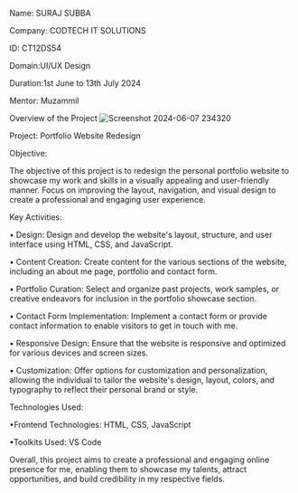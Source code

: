 Name: SURAJ SUBBA

Company: CODTECH IT SOLUTIONS

ID: CT12DS54

Domain:UI/UX Design

Duration:1st June to 13th July 2024

Mentor: Muzammil

Overview of the Project
![Screenshot 2024-06-07 234320](https://github.com/Learner147/CODETECH-Task1/assets/124482454/1cdbf1a5-b169-45e0-a796-bb84b1fc36a6)



Project: Portfolio Website Redesign

Objective:

The objective of this project is to redesign the personal portfolio website to showcase my work and skills in a visually appealing and user-friendly manner. Focus on improving the layout, navigation, and visual design to create a professional and engaging user experience.

Key Activities:

  • Design: Design and develop the website's layout, structure, and user interface using HTML, CSS, and JavaScript.
  
  • Content Creation: Create content for the various sections of the website, including an about me page, portfolio and contact form.
  
  • Portfolio Curation: Select and organize past projects, work samples, or creative endeavors for inclusion in the portfolio showcase section.
  
  • Contact Form Implementation: Implement a contact form or provide contact information to enable visitors to get in touch with me.
  
  • Responsive Design: Ensure that the website is responsive and optimized for various devices and screen sizes.
  
  • Customization: Offer options for customization and personalization, allowing the individual to tailor the website's design, layout, colors, and typography to reflect their personal brand or style.


Technologies Used:

•Frontend Technologies: HTML, CSS, JavaScript

•Toolkits Used: VS Code


Overall, this project aims to create a professional and engaging online presence for me, enabling them to showcase my talents, attract opportunities, and build credibility in my respective fields.
